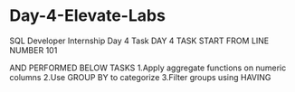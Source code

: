 # Day-4-Elevate-Labs
SQL Developer Internship Day 4 Task
DAY 4 TASK START FROM LINE NUMBER 101

AND PERFORMED BELOW TASKS
 1.Apply aggregate functions on numeric columns
 2.Use GROUP BY to categorize
 3.Filter groups using HAVING
